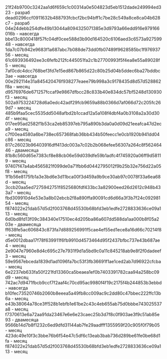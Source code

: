21f24b9700c3242aa1d6f659c1c00314a0e504823d5eb1512dade249994ed323 - разраб
dead0296ccf0911632b488793fcbcf2bc94bff1c7be28c549a8ce8ca04b628c7 - разраб
04e24debb254dfe49b13044a8094325071385e3d9793a66edd916e979166016b - навсегда
bbe13c8000418f57fc04df0cee588d3b90d164520c6106aed3c6573a92759948 - навсегда
1da7c07b942e9683f1a687abc7b088de73dd0fb07489f9628585bc1f97693756 - месяц
61c693936492ee3c6fefb212fc445051fa2c1b27700993f5f4ea8e55a89028f5 - месяц
7af0cdc4dcc768bef3fd7e15ed867b865d22c80b25d04b5ddec6ba27bddbc3ae - навсегда
00e292114e31a845420476f938277eaee79b998a3c9178435d8d57d528862f8a - месяц
d9576976de671257fccaf9e9867dfbcc28c833b40e834dc57bf5248d130930f3 - месяц
502a9753224728d6a0edc42adf29fcb9659a88b0366d7af066d72c205fc269d7 - месяц
485b9faa5cec5535dd5048afbd2b1ccad12a5a108f4dbf4a0b3108a2a30d304f - месяц
017ee95ad2582f1b53ca2eb85397eb795a890b3da0a0d09d21eeafca47d2eca9 - месяц
c7f00ea4580a6be738ec657368fab36bb434b50feecc1e0cb1920b941dd04c86 - месяц
817c26023b96403916dff413dc003a7c02b2b068efee56307a264c8f56246446 - двамесяца
81b8c560d65e7383cf8e88cb06e59d039dfe59b1adfc4f745920a06ff9d58119 - месяц
97407f47a4ab4565821f099de0a71fbb6d0442795012f9b25b32e756d22a05f8 - месяц
1f1b56e8175fb1a3e3bd6e3d11bca00f3d459a9b9ce30ab97c0078f33a6ea68d - месяц
3ccb20aa5ed7275942751f8525680fdf433bc3a82900eed26d2612c948b433a7 - месяц
fbd309910d4e53e3a8b02ebcb2f8a890ffa90091cd6d66a3f3b7f24c09298154 - месяц
f874022e21dab57d5d2f003768d45530b68bfd3eb1edfe2728833636ce09a113 - месяц
6d0bd8fd13f09c384340e17510ec4d205ba86a607dd588da1aa000b8f05a203e - двамесяца
ff638fe5ac606843c873fa7d889256991f5cae4ef55ed1ece8a16d66c70214f8 - месяц
d5e0012dbaa17f78f639911f6fb9910d4573464d95f2437bfbc737e43b687ae4 - месяц
2e9047e7960e8d4c695c27e7931f9d1a5bd9c0a11c845218ab9e8f2f0dadeef3 - месяц
59e9567ebceda1839d1ad1096fa7bc53f3fb36691f1ae1ced2ab7d96922cfcba - месяц
6e2237eb633fa50f221fd13360ca5beaea1ef0b7403391782caa94a258bc09d9 - месяц
742ac7d9471fbcb9ccf7f2aaf4c70cd95ac9980f4f19c2175f4b244853b3ebbd - навсегда
b10fec73520746b2060b8eeea5a49fb8cc009ac9c2dd80c47bbec222ffc13b6a - месяц
e43b38064a78ce3ff528b1ebfb1e61be2c43c4eb655ab75d0bbbe743025537a8 - месяц
f7370613e6a72aa91da23467e6e6e23caec25b3d7f8c0f903ae3f9c51ab85e93 - двамесяца
9566b14d7b8f1232c6ed9dfd31144ab7fe29aadfff1355959f20c905f0f79b05 - месяц
423dc49e10f3c3bbe76b6f54e47c5df6c13eab3bab736d289be61fe0be68d1fa - месяц
f874022e21dab57d5d2f003768d45530b68bfd3eb1edfe2728833636ce09a113 - месяц
